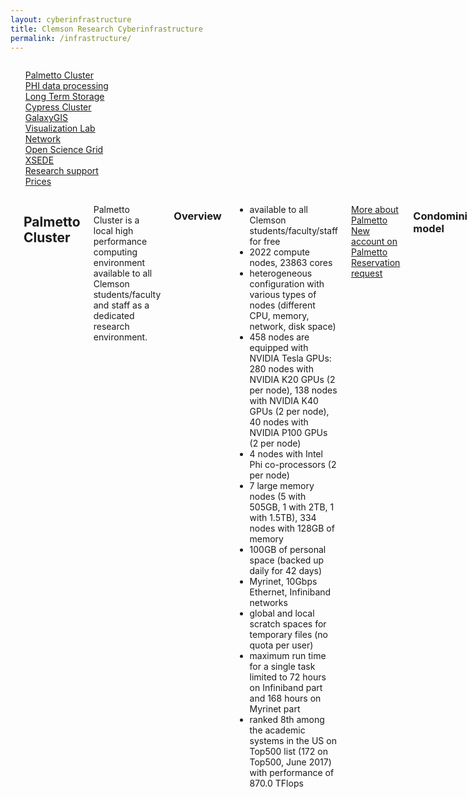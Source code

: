```yaml
---
layout: cyberinfrastructure
title: Clemson Research Cyberinfrastructure
permalink: /infrastructure/
---
```


<div class="row">

<div class="three columns">

<div id="sidebar">
<ul style="list-style: none;">
  <li><a href="#palmetto">Palmetto Cluster</a></li>
  <li><a href="#security">PHI data processing</a></li>
  <li><a href="#storage">Long Term Storage</a></li>
  <li><a href="#cypress">Cypress Cluster</a></li>
  <li><a href="#galaxygis">GalaxyGIS</a></li>
  <li><a href="#viz">Visualization Lab</a></li>
  <li><a href="#network">Network</a></li>
  <li><a href="#osg">Open Science Grid</a></li>
  <li><a href="#xsede">XSEDE</a></li>
  <li><a href="#citi">Research support</a></li>
  <li><a href="#prices">Prices</a></li>
</ul>
</div>

</div>

<div class="nine columns" markdown="1">

<span id="palmetto" class="jumptarget"></span>

## Palmetto Cluster

Palmetto Cluster is a local high performance computing environment
available to all Clemson students/faculty and staff as a dedicated
research environment.

### Overview

- available to all Clemson students/faculty/staff for free
- 2022 compute nodes, 23863 cores
- heterogeneous configuration with various types of nodes (different CPU, memory, network, disk space)
- 458 nodes are equipped with NVIDIA Tesla GPUs: 280 nodes with NVIDIA K20 GPUs (2 per node), 138 nodes with NVIDIA K40 GPUs (2 per node), 40 nodes with NVIDIA P100 GPUs (2 per node)
- 4 nodes with Intel Phi co-processors (2 per node)
- 7 large memory nodes (5 with 505GB, 1 with 2TB, 1 with 1.5TB), 334 nodes with 128GB of memory
- 100GB of personal space (backed up daily for 42 days)
- Myrinet, 10Gbps Ethernet, Infiniband networks
- global and local scratch spaces for temporary files (no quota per user)
- maximum run time for a single task limited to 72 hours on Infiniband part and 168 hours on Myrinet part
- ranked 8th among the academic systems in the US on Top500 list (172 on Top500, June 2017) with
performance of 870.0 TFlops 

[More about Palmetto](https://www.palmetto.clemson.edu/palmetto/) <br>
[New account on Palmetto](http://citi.sites.clemson.edu/new-account) <br>
[Reservation request](http://citi.sites.clemson.edu/new-reservation) <br>



### Condominium model

Palmetto cluster operates in a condominium model which allows faculty to invest in the
cluster. Investments into Palmetto are based on purchases of compute nodes. By purchasing
a compute node faculty get priority to use an equivalent hardware across whole Palmetto cluster.
All not used compute cycles are made available for general Clemson users. Owners may preempt
other users making the hardware they purchased immediately available. Purchased nodes are
available to faculty for a period of 4 years, after that the priority to use them expires.

Being an owner allows users to

- have immediate access to the amount they have purchased by preempting other users
- have a dedicated group on Palmetto cluster
- invite external collaborators (not associated with Clemson) to use their purchased
resources
- have extended maximum time for a single task up to 336 hours (14 days)

For more information about condominium model and purchasing Palmetto nodes,
including Palmetto nodes on grants please contact Jeronica Williams <jeronic@clemson.edu>
or Marcin Ziolkowski <zziolko@clemson.edu>.

[Owners guide for Palmetto cluster](https://www.palmetto.clemson.edu/palmetto/owners.html)

### Temporary storage

Palmetto includes several file systems designed for storing temporary files
1. Local disk on compute nodes
2. Following global scratch systems  

File system      | Directory     | Capacity  | Features
-----------------|---------------|-----------|----------------
OrangeFS         | `/scratch1`   | 233 TB    | - distributed file system based on OrangeFS <br> - available to all compute nodes and the login node <br> - no quota per user <br> - files not accessed for 30 days deleted on first day of each month <br> - designed for parallel I/O
ZFS              | `/scratch2`   | 150 TB    | - single server sharing space to all compute nodes and the login node <br> - no quota per user <br> - files not accessed for 30 days deleted daily <br> - designed for general I/O patterns (small and/or single process I/O)
XFS              | `/scratch3`   | 129 TB    | - single server sharing space to all compute nodes and the login node <br> - no quota per user <br> - files not accessed for 30 days deleted daily <br> - designed for general I/O patterns (small and/or single process I/O)

<hr>

<span id="security" class="jumptarget"></span>

## Secure data server

CCIT hosts server dedicated to preparing sensitive data for further use on
either Palmetto or Cypress clusters. This system is meant to be used for
de-identification of any Protected Health Information (HIPAA) for further
analysis. The following identifiers combined with medical information qualify
any data as sensitive

- Names
- Telephone numbers
- Fax numbers
- Email addresses
- Social Security numbers
- Medical record numbers
- Health plan numbers
- License plate numbers
- URLs
- Full-face photographic images
- Any other unique identifying marker that allows identification of an individual

The system dedicated to the initial processing of the sensitive information
is equipped with tools enhancing its security and the processes (access, monitoring,
audit, administration) involving this system are detached from the general once
for Palmetto or Cypress.

Security measures for the PHI research system
- Secure location with 24/7 monitoring of access
- Access to the system is limitted to restricted list of users
- Access to restricted list of IP addresses controlled both at network and firewall levels
- Secure shell only access
- Two-factor authentication
- Monitoring of all commands on the system
- Encrypted file system
- Periodic security audit

For access to the secured research system please contact
<a href="#acds_support">Advanced Computing and Data Science group</a>.


[HIPAA](https://www.hhs.gov/hipaa/index.html)

<hr>

<span id="storage" class="jumptarget"></span>

## Long term storage

Long term storage solutions are available to users seeking a dedicated
high performance storage. This service is provided for fee to Clemson users.
Palmetto users may purchase ZFS storage with either dedicated server (purchasing of 150TB)
or shared server (purchase in 1TB increments).

Long term storage space includes snapshots of changes and mirror system
for disaster recovery.

[More information about long term storage](https://www.palmetto.clemson.edu/palmetto/owners.html)

<hr>

<span id="cypress" class="jumptarget"></span>

## Cypress Cluster

Clemson cyberinfrastructure includes a dedicated *Hadoop* environment, called *Cypress*, that is integrated with Palmetto's infrastructure. The *Cypress Cluster* uses the *Hortonworks Data Platform*
distribution of Hadoop and *Spark* to support data intensive computing and analytics. Cypress is available to
all students, faculty, and staff with Palmetto Cluster accounts.

### Overview

- available for free to all Clemson students, faculty, and staff
- 3.64 PB (petabyte) global *Hadoop Distributed File System* (HDFS)
- 40 *worker* nodes (responsible for computation and data storage)
  - 256 GB of RAM per node
  - 16 nodes each have 12 1-TB local disks
  - 24 nodes each have 24 6-TB local disks
- one dedicated Cypress Cluster *user node* for job submission and data staging
- *Hortonworks Data Platform distribution* of Hadoop, Spark, and other *Hadoop ecosystem services*

For more information about investing into Cypress Cluster please
contact Jeronica Williams <jeronic@clemson.edu> or Linh Ngo <lngo@clemson.edu>.

[More about Cypress](https://www.palmetto.clemson.edu/cypress/)

<hr>

<span id="acds_support" class="jumptarget"></span>

## Support

The Palmetto and Cypress Clusters research support is provided by Advanced Computing
and Data Science group:

- Jeffrey Denton <denton@clemson.edu>
- Linh Ngo <lngo@clemson.edu>
- Ashwin Srinath <atrikut@g.clemson.edu>
- Nuyun Zhang <nuyun@clemson.edu>
- Marcin Ziolkowski <zziolko@clemson.edu>

<hr>

<span id="galaxygis" class="jumptarget"></span>

## GalaxyGIS Cluster

Clemson Center for Geospatial Technologies (CCGT) cyberinfrastructure includes a
High Throughput Computing pool, called GalaxyGIS, to address the needs of desktop
GIS users who needs additional computational power for their GIS analysis. The GIS Cluster
consists of over 30 Windows computers with installed GIS programs and a scheduler
to distribute GIS jobs for parallel processing through available nodes. GalaxyGIS
is available to all students, faculty, and staff with Palmetto Cluster accounts.

### Overview

- available for free to all Clemson students, faculty, and staff
- 740 cores (responsible for processing and computation)
- 1 TB of work space available on the nodes 

### Support

GalaxyGIS Cluster support is provided by the GIS group

- Patrick Claflin <pat@clemson.edu>
- Palak Matta <pmatta@clemson.edu>
- Blake Lytle <balytle@g.clemson.edu>
- Patricia Carbajales-Dale <pcarbaj@clemson.edu>

<hr>


<span id="osg" class="jumptarget"></span>

### Open Science Grid

Open Science Grid (OSG) is a freely accessible distributed computing
resource for scientific calculations designed to handle huge number of "small"
computational tasks - high throughput computing (HTC).

Clemson University has been working with OSG on providing seamless access to
the OSG resources for Clemson researchers. OSG has been recently integrated
into the Palmetto cluster for sending and receiving high throughput jobs using
the OSG framework. Access to OSG is free of charge.

Access to OSG from Palmetto is available using Connect Client software.
OSG uses separate accounting system and before trying it Clemson users need to
request an OSG account.

[Open Science Grid](http://www.opensciencegrid.org/) <br>
[OSG Connect](https://osgconnect.net/) <br>
[New OSG Account](https://osgconnect.net/signup) <br>

<hr>

<span id="xsede" class="jumptarget"></span>

### XSEDE resources

The Extreme Science and Engineering Discovery Environment (XSEDE) is a collection
of national advanced cyberinfrastructure resources. XSEDE provide access to both
dedicated computing systems and experts is computationally oriented research areas.
Computing resources include Stampede, Comet, SuperMIC, Jetstream, Wrangler, Bridges
and other systems.

For more information about XSEDE resources contact one of the XSEDE Campus Champions
at Clemson University:

- Xizhou Feng <xizhouf@clemson.edu>
- Linh Ngo <lngo@clemson.edu>
- Ashwin Srinath <atrikut@clemson.edu>
- Marcin Ziolkowski <zziolko@clemson.edu>

[XSEDE](https://www.xsede.org/) <br>
[List of XSEDE resources](https://www.xsede.org/web/guest/resources/overview) <br>
[XSEDE Allocations](https://www.xsede.org/allocations) <br>

<hr>

<span id="viz" class="jumptarget"></span>

### Visualization Lab

The Visualization Lab (Barre Hall 2004) provides
cyberinfrastructure for the visualization and virtual reality needs
of Clemson students, faculty and staff, including:

- Virtual reality head mounted displays (Oculus Rift, Microsoft HoloLens, Samsun Gear VR, etc.,)
- Visualization workstations equipped with high-end Nvidia Graphics cards
- Tiled displays and 3-D projector
- Visualization cluster with 5 nodes and 40 Gbps connection to Palmetto Cluster

For details about available resources, please see [here](http://visualization.sites.clemson.edu/systems.html),
or contact Wole Oyekoya <ooyekoy@clemson.edu>.
For events, demos, and office hours, please see the [visualization calendar](http://visualization.sites.clemson.edu/news.html).

<hr>

<span id="network" class="jumptarget"></span>

## Network

Clemson network infrastructure is connected with high speed network provided by
Internet 2. The high speed (100Gbps) network provides external connectivity to
Palmetto cluster and main campus (selected buildings).

#### Data transfer node (DTN)

Palmetto infrastructure includes two servers dedicated to fast transfer of data.

- `xfer01-ext.palmetto.clemson.edu` is node dedicated to large file transfers using
traditional tools like scp, FileZilla. This server also hosts Globus Endpoint for
Palmetto cluster. Palmetto `/home` and all scratch file systems are available on this
server. 
- `hpcdtn01-ext.clemson.edu` is a server dedicated to large file transfer using Internet2.
This DTN is part of Pacific Research Platform and includes large SSD based file system
to facilitate best disk-to-disk transfer speed. 

#### Pacific Research Platform (PRP)

Pacific Research Platform is a collaboration of universities to establish
fast network connections between servers dedicated to data transfer. Clemson
University is PRP partner and `hpcdtn01-ext.clemson.edu` is part of the
PRP network. The list of all participating institutions and their DTNs is
available on PRP Dashboard which allows also for assessment of the connection
speed between different sites.

[PRP Dashboard](http://prp-maddash.calit2.optiputer.net/maddash-webui/)<br>
[Pacific Research Platform](http://prp.ucsd.edu/)<br>
[Internet 2](http://www.internet2.edu) <br>
[Advanced Layer 2 Service](http://www.internet2.edu/products-services/advanced-networking/layer-2-services/) <br>
[ESnet Fasterdata Knowledge Base](https://fasterdata.es.net/)

<hr>

<span id="citi" class="jumptarget"></span>

### Research support

Cyberinfrastructure Technology Integration (CITI) group provides support to Clemson
University researchers in broadly defined research computing. CITI provides workshops
covering introduction to HPC systems, introduction to programming for researchers and
area specific research computing. CITI staff provides assistance in utilizing local
and external dedicated computing resources and assists in porting and optimizing workflows.

CITI group includes subgroups

Advanced Computing and Data Science  

- Jeffrey Denton <denton@clemson.edu>
- Linh Ngo <lngo@clemson.edu>
- Ashwin Srinath <atrikut@g.clemson.edu>
- Nuyun (Nellie) Zhang <nuyun@clemson.edu>
- Marcin Ziolkowski <zziolko@clemson.edu>

Advanced Visualization

- Wole Oyekoya <ooyekoy@clemson.edu>
- Jonathan Clayton <jclayto@clemson.edu>

Geographic Information System Group

- Patrick Claflin <pat@clemson.edu>
- Patricia Carbajales-Dale <pcarbaj@clemson.edu>
- Palak Matta <pmatta@clemson.edu>
- Blake Lytle <balytle@clemson.edu>

Program Manager

- Jeronica Williams <jeronic@clemson.edu>

[More about CITI group](http://citi.clemson.edu) <br>
[CITI Training and workshops](http://citi.clemson.edu/training) <br>

<hr>

<span id="prices" class="jumptarget"></span>

### Prices

All prices cover 4 year term.

Type | Unit | Description | Price | Comments
-----|------|-------------|-------|-----------------
Storage | 1TB | - ZFS system available only to Palmetto cluster<br> - Snapshots included in user space <br> - Full mirror for system recovery | $150.00 | Owners of existing SAMQFS spaces may expand existing storage for the same price as ZFS storage
Palmetto compute node | 1 unit | - 2 x Intel Xeon E5-2680v4 "Broadwell" @2.4 GHz (for a total of 28 cores) <br> - 2 x NVIDIA Tesla P100 GPU accelerators <br> - 128 GB DDR4 RAM <br> - 1.8 TB local scratch <br> - On-board 10 Gbps Ethernet NIC <br> - InfiniBand FDR 56 Gbps network card | $7500.00 | All grant budgets should assume $9000 price as a projected price for future expansions of Palmetto
Cypress (Hadoop) node | 1 unit | - 2 x Intel Xeon CPU E5-2680v3 "Haswell" @2.5 GHz (24 cores) <br> - 256 GB DDR4 RAM <br> - 24 x 6 TB 7200 RPM local hard disks for data storage (<b>144 TB total\*</b>) <br> - 2 x 300 GB 10k RPM local hard disks for host system <br> - On-board 10 Gbps Ethernet NIC | $16,224.00 | All grant budgets should assume $20,000.00 price as a projected price for future expansions of Cypress.

<b>*</b>Usable storage on a Cypress node may be less than the included 144 TB depending on the configured HDFS <i>replication factor</i>. Using the Cypress Cluster default HDFS replication factor of <i>2</i>, your usable data capacity would be <i>72 TB</i>. The replication factor is user-configurable at the file level. We recommend using a replication factor of at least 2 to mitigate the risk of losing data due to a hardware failure.

</div>
</div>
